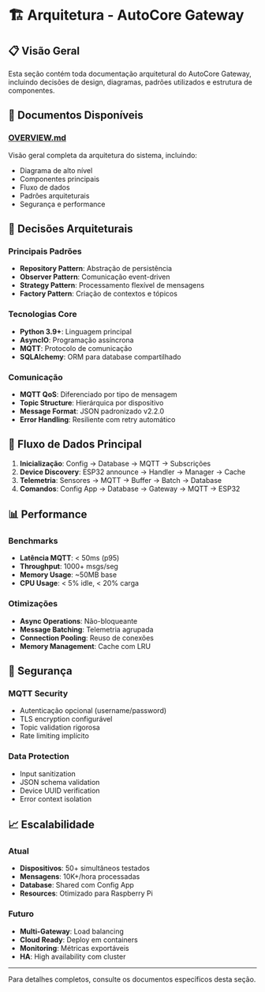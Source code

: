 # 🏗️ Arquitetura - AutoCore Gateway

## 📋 Visão Geral

Esta seção contém toda documentação arquitetural do AutoCore Gateway, incluindo decisões de design, diagramas, padrões utilizados e estrutura de componentes.

## 📁 Documentos Disponíveis

### [OVERVIEW.md](./OVERVIEW.md)
Visão geral completa da arquitetura do sistema, incluindo:
- Diagrama de alto nível
- Componentes principais
- Fluxo de dados
- Padrões arquiteturais
- Segurança e performance

## 🎯 Decisões Arquiteturais

### Principais Padrões
- **Repository Pattern**: Abstração de persistência
- **Observer Pattern**: Comunicação event-driven 
- **Strategy Pattern**: Processamento flexível de mensagens
- **Factory Pattern**: Criação de contextos e tópicos

### Tecnologias Core
- **Python 3.9+**: Linguagem principal
- **AsyncIO**: Programação assíncrona
- **MQTT**: Protocolo de comunicação
- **SQLAlchemy**: ORM para database compartilhado

### Comunicação
- **MQTT QoS**: Diferenciado por tipo de mensagem
- **Topic Structure**: Hierárquica por dispositivo
- **Message Format**: JSON padronizado v2.2.0
- **Error Handling**: Resiliente com retry automático

## 🔄 Fluxo de Dados Principal

1. **Inicialização**: Config → Database → MQTT → Subscrições
2. **Device Discovery**: ESP32 announce → Handler → Manager → Cache
3. **Telemetria**: Sensores → MQTT → Buffer → Batch → Database
4. **Comandos**: Config App → Database → Gateway → MQTT → ESP32

## 📊 Performance

### Benchmarks
- **Latência MQTT**: < 50ms (p95)
- **Throughput**: 1000+ msgs/seg
- **Memory Usage**: ~50MB base
- **CPU Usage**: < 5% idle, < 20% carga

### Otimizações
- **Async Operations**: Não-bloqueante
- **Message Batching**: Telemetria agrupada
- **Connection Pooling**: Reuso de conexões
- **Memory Management**: Cache com LRU

## 🔐 Segurança

### MQTT Security
- Autenticação opcional (username/password)
- TLS encryption configurável
- Topic validation rigorosa
- Rate limiting implícito

### Data Protection
- Input sanitization
- JSON schema validation
- Device UUID verification
- Error context isolation

## 📈 Escalabilidade

### Atual
- **Dispositivos**: 50+ simultâneos testados
- **Mensagens**: 10K+/hora processadas
- **Database**: Shared com Config App
- **Resources**: Otimizado para Raspberry Pi

### Futuro
- **Multi-Gateway**: Load balancing
- **Cloud Ready**: Deploy em containers
- **Monitoring**: Métricas exportáveis
- **HA**: High availability com cluster

---

Para detalhes completos, consulte os documentos específicos desta seção.